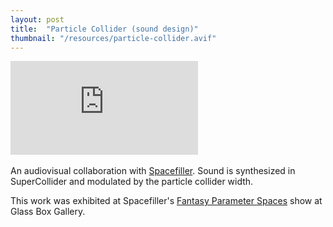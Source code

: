 ```yaml
---
layout: post
title:  "Particle Collider (sound design)"
thumbnail: "/resources/particle-collider.avif"
---
```

<div class="video-wrapper">
    <iframe title="vimeo-player" src="https://player.vimeo.com/video/371007316?h=4fa4862fb7&byline=0&portrait=0" frameborder="0"    allowfullscreen></iframe>
</div>
<br>
An audiovisual collaboration with <a href="https://spacefiller.space/algoplex1/">Spacefiller</a>. Sound is synthesized in SuperCollider and modulated by the particle collider width.

This work was exhibited at Spacefiller's <a href="https://spacefiller.space/fantasy-parameter-spaces/">Fantasy Parameter Spaces</a> show at Glass Box Gallery.